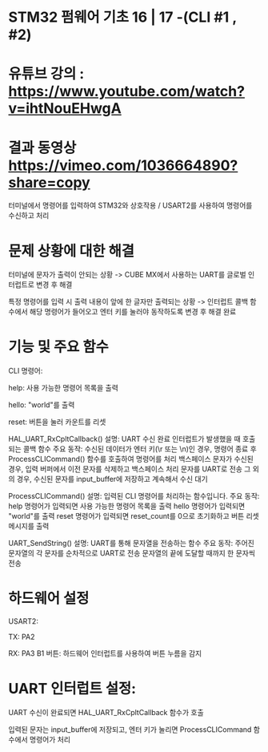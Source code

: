 # STM32 펌웨어 기초 16 | 17 -(CLI #1 , #2) 

# 유튜브 강의 : https://www.youtube.com/watch?v=ihtNouEHwgA 

# 결과 동영상 https://vimeo.com/1036664890?share=copy

터미널에서 명령어를 입력하여 STM32와 상호작용 / USART2를 사용하여 명령어를 수신하고 처리

# 문제 상황에 대한 해결 

터미널에 문자가 출력이 안되는 상황 -> CUBE MX에서 사용하는 UART를 글로벌 인터럽트로 변경 후 해결

특정 명령어를 입력 시 출력 내용이 앞에 한 글자만 출력되는 상황 ->  인터럽트 콜백 함수에서 해당 명령어가 들어오고 엔터 키를 눌러야 동작하도록 변경 후 해결 완료 

# 기능 및 주요 함수 

CLI 명령어:

help: 사용 가능한 명령어 목록을 출력

hello: "world"를 출력

reset: 버튼을 눌러 카운트를 리셋

HAL_UART_RxCpltCallback()
설명: UART 수신 완료 인터럽트가 발생했을 때 호출되는 콜백 함수
주요 동작:
수신된 데이터가 엔터 키(\r 또는 \n)인 경우, 명령어 종료 후 ProcessCLICommand() 함수를 호출하여 명령어를 처리
백스페이스 문자가 수신된 경우, 입력 버퍼에서 이전 문자를 삭제하고 백스페이스 처리 문자를 UART로 전송
그 외의 경우, 수신된 문자를 input_buffer에 저장하고 계속해서 수신 대기

ProcessCLICommand()
설명: 입력된 CLI 명령어를 처리하는 함수입니다.
주요 동작:
help 명령어가 입력되면 사용 가능한 명령어 목록을 출력
hello 명령어가 입력되면 "world"를 출력
reset 명령어가 입력되면 reset_count를 0으로 초기화하고 버튼 리셋 메시지를 출력

UART_SendString()
설명: UART를 통해 문자열을 전송하는 함수
주요 동작:
주어진 문자열의 각 문자를 순차적으로 UART로 전송
문자열의 끝에 도달할 때까지 한 문자씩 전송

# 하드웨어 설정

USART2:

TX: PA2

RX: PA3
B1 버튼: 하드웨어 인터럽트를 사용하여 버튼 누름을 감지

# UART 인터럽트 설정:

UART 수신이 완료되면 HAL_UART_RxCpltCallback 함수가 호출

입력된 문자는 input_buffer에 저장되고, 엔터 키가 눌리면 ProcessCLICommand 함수에서 명령어가 처리

